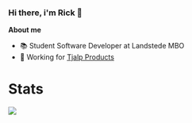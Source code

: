 ### Hi there, i'm Rick 👋

<!--
**Ricko0702/Ricko0702** is a ✨ _special_ ✨ repository because its `README.md` (this file) appears on your GitHub profile.

Here are some ideas to get you started:

- 🔭 I’m currently working on ...
- 🌱 I’m currently learning ...
- 👯 I’m looking to collaborate on ...
- 🤔 I’m looking for help with ...
- 💬 Ask me about ...
- 📫 How to reach me: ...
- 😄 Pronouns: ...
- ⚡ Fun fact: ...
-->


<b>About me</b>

- 📚 Student Software Developer at Landstede MBO
- 💼 Working for <a href="https://github.com/Tjalp-Products">Tjalp Products </a>

<h1>Stats</h1>

<img src="https://wakatime.com/badge/user/a85c8493-8045-4c00-be84-a93f9481c284.svg">





  


